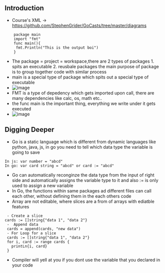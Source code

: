 ## Introduction
- Course's XML -> https://github.com/StephenGrider/GoCasts/tree/master/diagrams
```
    package main
    import "fmt"
    func main(){
     fmt.Println("This is the output boi")
    }
 ```
 - The package = project = workspace,there are 2 types of packages 1. spits an executable 2. reusbale packages the main purpose of package is to group together code with similar process
 - main is a special type of package which spits out a special type of executable
 - ![image](https://user-images.githubusercontent.com/51809378/172064045-368091ba-826c-4f1a-9ba5-e33a4cffc438.png)
 - FMT is a type of depedency which gets imported upon call, there are many dependencies like calc, os, math etc..
 - the func main is the important thing, everything we write under it gets executed
 - ![image](https://user-images.githubusercontent.com/51809378/172064132-6c944b0c-bfa5-4252-a65a-cd6514446d1d.png)
 ## Digging Deeper
 - Go is a static language which is different from dynamic languages like python, java, js, in go you need to tell which data type the variable is going to save
 ```
 In js: var number = "abcd"
 In go: var card string = "abcd" or card := "abcd"
 ```
 - Go can automatically reconginze the data type from the input of right side and automatically assigns the variable type to it and also := is only used to assign a new variable
 - In Go, the functions within same packages ad different files can call each other, without defining them in the each others code
 - Array are not editable, where slices are a from of arrays with ediatble features
 ``` 
  - Create a slice
 cards := []string{"data 1", "data 2"}
  -  Append data
  cards = append(cards, "new data")
  - For Loop for a slice
  cards := []string{"data 1", "data 2"}
  for i, card := range cards {
    printLn{i, card}
  } 
 ``` 
 - Compiler will yell at you if you dont use the variable that you declared in your code

